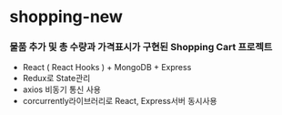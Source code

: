 # shopping-new

### 물품 추가 및 총 수량과 가격표시가 구현된 Shopping Cart 프로젝트

+ React ( React Hooks ) + MongoDB + Express 
+ Redux로 State관리
+ axios 비동기 통신 사용
+ corcurrently라이브러리로 React, Express서버 동시사용


